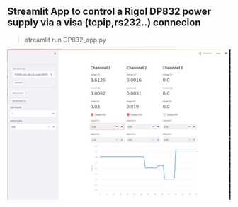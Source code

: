 ## Streamlit App to control a Rigol DP832 power supply via a visa (tcpip,rs232..) connecion

> streamlit run DP832_app.py

![](media/dp82-ui.png)